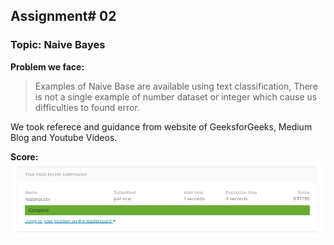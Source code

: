 ## Assignment# 02

### Topic: Naive Bayes

**Problem we face:**

> Examples of Naive Base are available using text classification, There is not a single example of number dataset or integer which cause us difficulties to found error.

We took referece and guidance from website of GeeksforGeeks, Medium Blog and Youtube Videos.

**Score:**
![Kaggle Score](/Assign02-Naive-Bayes/img.png)
